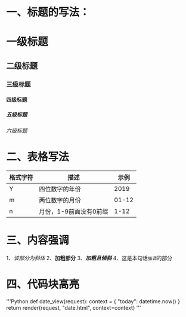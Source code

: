 # 一、标题的写法：
# 一级标题
## 二级标题
### 三级标题
#### 四级标题
##### 五级标题
###### 六级标题
# 二、表格写法
|格式字符|描述|示例|
|---|---|---|
|Y|四位数字的年份|2019|
|m|两位数字的月份|01-12|
|n|月份，1-9前面没有0前缀|1-12|
# 三、内容强调
1、*该部分为斜体*
2、**加粗部分**
3、***加粗且倾斜***
4、这是本句话`强调`的部分
# 四、代码块高亮
'''Python
def date_view(request):
    context = {
        "today": datetime.now()
    }
    return render(request, "date.html", context=context)
'''
